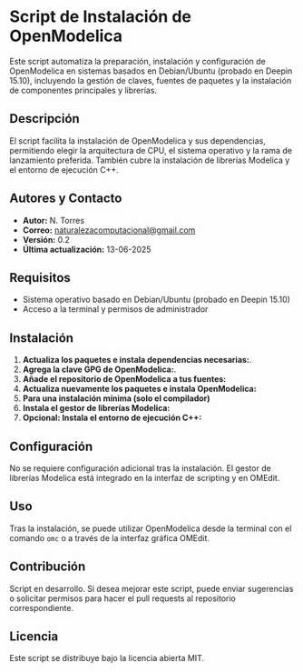 # Script de Instalación de OpenModelica

Este script automatiza la preparación, instalación y configuración de OpenModelica en sistemas basados en Debian/Ubuntu (probado en Deepin 15.10), incluyendo la gestión de claves, fuentes de paquetes y la instalación de componentes principales y librerías.

## Descripción

El script facilita la instalación de OpenModelica y sus dependencias, permitiendo elegir la arquitectura de CPU, el sistema operativo y la rama de lanzamiento preferida. También cubre la instalación de librerías Modelica y el entorno de ejecución C++.

## Autores y Contacto

- **Autor:** N. Torres
- **Correo:** naturalezacomputacional@gmail.com
- **Versión:** 0.2
- **Última actualización:** 13-06-2025

## Requisitos

- Sistema operativo basado en Debian/Ubuntu (probado en Deepin 15.10)
- Acceso a la terminal y permisos de administrador

## Instalación

1. **Actualiza los paquetes e instala dependencias necesarias:**. 
2. **Agrega la clave GPG de OpenModelica:**. 
3. **Añade el repositorio de OpenModelica a tus fuentes:**
4. **Actualiza nuevamente los paquetes e instala OpenModelica:**
5. **Para una instalación mínima (solo el compilador)** 
6. **Instala el gestor de librerías Modelica:**
7. **Opcional: Instala el entorno de ejecución C++:** 

## Configuración

No se requiere configuración adicional tras la instalación. El gestor de librerías Modelica está integrado en la interfaz de scripting y en OMEdit.

## Uso

Tras la instalación, se puede utilizar OpenModelica desde la terminal con el comando `omc` o a través de la interfaz gráfica OMEdit.

## Contribución

Script en desarrollo. Si desea mejorar este script, puede enviar sugerencias o solicitar permisos para hacer el pull requests al repositorio correspondiente.

## Licencia

Este script se distribuye bajo la licencia abierta MIT.
